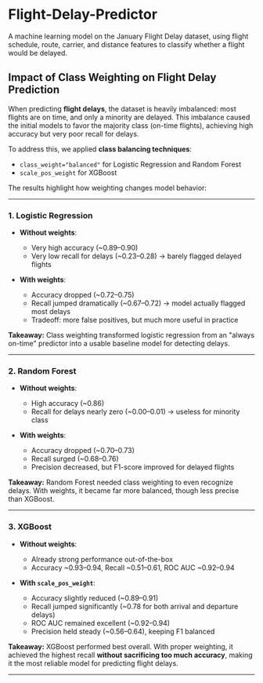 # Flight-Delay-Predictor
A machine learning model on the January Flight Delay dataset, using flight schedule, route, carrier, and distance features to classify whether a flight would be delayed.


## Impact of Class Weighting on Flight Delay Prediction

When predicting **flight delays**, the dataset is heavily imbalanced: most flights are on time, and only a minority are delayed.
This imbalance caused the initial models to favor the majority class (on-time flights), achieving high accuracy but very poor recall for delays.

To address this, we applied **class balancing techniques**:

* `class_weight="balanced"` for Logistic Regression and Random Forest
* `scale_pos_weight` for XGBoost

The results highlight how weighting changes model behavior:

---

### **1. Logistic Regression**

* **Without weights**:

  * Very high accuracy (\~0.89–0.90)
  * Very low recall for delays (\~0.23–0.28) → barely flagged delayed flights
* **With weights**:

  * Accuracy dropped (\~0.72–0.75)
  * Recall jumped dramatically (\~0.67–0.72) → model actually flagged most delays
  * Tradeoff: more false positives, but much more useful in practice

**Takeaway:** Class weighting transformed logistic regression from an "always on-time" predictor into a usable baseline model for detecting delays.

---

### **2. Random Forest**

* **Without weights**:

  * High accuracy (\~0.86)
  * Recall for delays nearly zero (\~0.00–0.01) → useless for minority class
* **With weights**:

  * Accuracy dropped (\~0.70–0.73)
  * Recall surged (\~0.68–0.76)
  * Precision decreased, but F1-score improved for delayed flights

**Takeaway:** Random Forest needed class weighting to even recognize delays. With weights, it became far more balanced, though less precise than XGBoost.

---

### **3. XGBoost**

* **Without weights**:

  * Already strong performance out-of-the-box
  * Accuracy \~0.93–0.94, Recall \~0.51–0.61, ROC AUC \~0.92–0.94
* **With `scale_pos_weight`**:

  * Accuracy slightly reduced (\~0.89–0.91)
  * Recall jumped significantly (\~0.78 for both arrival and departure delays)
  * ROC AUC remained excellent (\~0.92–0.94)
  * Precision held steady (\~0.56–0.64), keeping F1 balanced

**Takeaway:** XGBoost performed best overall. With proper weighting, it achieved the highest recall **without sacrificing too much accuracy**, making it the most reliable model for predicting flight delays.

---
